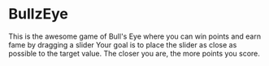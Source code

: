 # BullzEye
This is the awesome game of Bull's Eye where you can win points and earn fame by dragging a slider
Your goal is to place the slider as close as possible to the target value. The closer you are, the more points you score.
